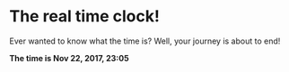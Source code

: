 # The real time clock!

Ever wanted to know what the time is? Well, your journey is about to end!

**The time is Nov 22, 2017, 23:05**